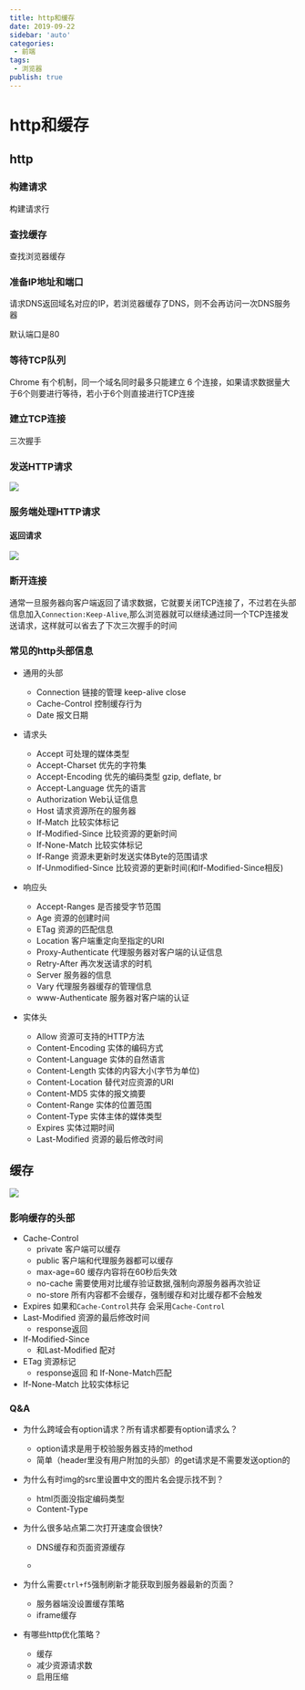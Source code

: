 ```yaml
---
title: http和缓存
date: 2019-09-22
sidebar: 'auto'
categories:
 - 前端
tags:
 - 浏览器
publish: true
---
```

# http和缓存

## http

### 构建请求

构建请求行

### 查找缓存

查找浏览器缓存

### 准备IP地址和端口

请求DNS返回域名对应的IP，若浏览器缓存了DNS，则不会再访问一次DNS服务器

默认端口是80

### 等待TCP队列

Chrome 有个机制，同一个域名同时最多只能建立 6 个连接，如果请求数据量大于6个则要进行等待，若小于6个则直接进行TCP连接

### 建立TCP连接

三次握手

### 发送HTTP请求

![](img/HTTP_request_format.png)

### 服务端处理HTTP请求

#### 返回请求

![](img/service_response_format.png)

### 断开连接

通常一旦服务器向客户端返回了请求数据，它就要关闭TCP连接了，不过若在头部信息加入`Connection:Keep-Alive`,那么浏览器就可以继续通过同一个TCP连接发送请求，这样就可以省去了下次三次握手的时间

### 常见的http头部信息

+ 通用的头部
  + Connection    链接的管理 keep-alive close
  + Cache-Control	控制缓存行为
  + Date	报文日期

+ 请求头
  + Accept	可处理的媒体类型
  + Accept-Charset     优先的字符集
  + Accept-Encoding    优先的编码类型 gzip, deflate, br
  + Accept-Language   优先的语言
  + Authorization	Web认证信息
  + Host	请求资源所在的服务器
  + If-Match	比较实体标记
  + If-Modified-Since	比较资源的更新时间
  + If-None-Match	比较实体标记
  + If-Range	资源未更新时发送实体Byte的范围请求
  + If-Unmodified-Since	比较资源的更新时间(和If-Modified-Since相反)
+ 响应头
  + Accept-Ranges	是否接受字节范围
  + Age	资源的创建时间
  + ETag	资源的匹配信息
  + Location	客户端重定向至指定的URI
  + Proxy-Authenticate	代理服务器对客户端的认证信息
  + Retry-After	再次发送请求的时机
  + Server	服务器的信息
  + Vary	代理服务器缓存的管理信息
  + www-Authenticate	服务器对客户端的认证
+ 实体头
  + Allow	资源可支持的HTTP方法
  + Content-Encoding	实体的编码方式
  + Content-Language	实体的自然语言
  + Content-Length	实体的内容大小(字节为单位)
  + Content-Location	替代对应资源的URI
  + Content-MD5	实体的报文摘要
  + Content-Range	实体的位置范围
  + Content-Type	实体主体的媒体类型
  + Expires	实体过期时间
  + Last-Modified	资源的最后修改时间

## 缓存

![](img/browser_resource_cache.png)

### 影响缓存的头部

+ Cache-Control
  + private 客户端可以缓存
  + public 客户端和代理服务器都可以缓存
  + max-age=60 缓存内容将在60秒后失效
  + no-cache 需要使用对比缓存验证数据,强制向源服务器再次验证
  + no-store 所有内容都不会缓存，强制缓存和对比缓存都不会触发
+ Expires 如果和`Cache-Control`共存 会采用`Cache-Control`
+ Last-Modified	资源的最后修改时间
  + response返回
+ If-Modified-Since
  + 和Last-Modified  配对
+ ETag   资源标记
  + response返回 和 If-None-Match匹配
+ If-None-Match  比较实体标记

### Q&A

+ 为什么跨域会有option请求？所有请求都要有option请求么？
  
  + option请求是用于校验服务器支持的method
  + 简单（header里没有用户附加的头部）的get请求是不需要发送option的
  
+ 为什么有时img的src里设置中文的图片名会提示找不到？
  
  + html页面没指定编码类型
  + Content-Type
  
+ 为什么很多站点第二次打开速度会很快?

  + DNS缓存和页面资源缓存

  + [http缓存]:https://developer.mozilla.org/zh-CN/docs/Web/HTTP/Caching_FAQ

+ 为什么需要`ctrl+f5`强制刷新才能获取到服务器最新的页面？
  + 服务器端没设置缓存策略
  + iframe缓存
  
+ 有哪些http优化策略？
  + 缓存
  + 减少资源请求数
  + 启用压缩
